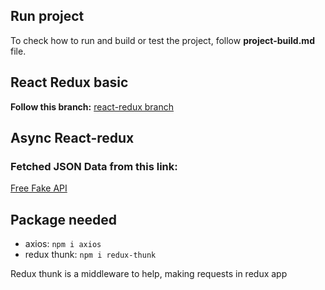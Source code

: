 ## Run project

To check how to run and build or test the project, follow **project-build.md** file.

## React Redux basic
**Follow this branch:** [react-redux branch](https://github.com/NazemMahmud/redux-example/tree/react-redux)

## Async React-redux

### Fetched JSON Data from this link: 
[Free Fake API](https://jsonplaceholder.typicode.com/)

## Package needed
- axios: `npm i axios`
- redux thunk: `npm i redux-thunk`

Redux thunk is a middleware to help, making requests in redux app 
